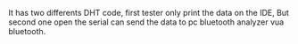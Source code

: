 It has two differents DHT code, first tester only print the data on the IDE, But second one open the serial 
can send the data to pc bluetooth analyzer vua bluetooth.
